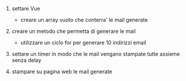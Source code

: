 
1. settare Vue
    - creare un array vuoto che conterra' le mail generate

2. creare un metodo che permetta di generare le mail
    - utilizzare un ciclo for per generare 10 indirizzi email

3. settare un timer in modo che le mail vengano stampate tutte assieme senza delay

4. stampare su pagina web le mail generate
